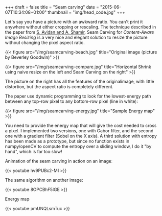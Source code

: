 +++
draft = false
title = "Seam carving"
date = "2015-06-07T10:34:08+01:00"
thumbnail = "img/head_code.jpg"
+++

Let's say you have a picture with an awkward ratio. You can't print it anywhere without either cropping or rescaling. The technique
described in the paper from [S. Avidan and A. Shamir](http://www.faculty.idc.ac.il/arik/SCWeb/imret/imret.pdf), Seam Carving for 
*Content-Aware Image Resizing* is a very nice and elegant solution to resize the picture without changing the pixel aspect ratio.

{{< figure src="/img/seamcarving-beach.jpg" title="Original image (picture by Beverley Goodwin)" >}}

{{< figure src="/img/seamcarving-compare.jpg" title="Horizontal Shrink using naive resize on the left and Seam Carving on the right" >}}

The picture on the right has all the features of the originalimage, with little distortion, but the aspect ratio is completely different.

The paper use dynamic programming to look for the lowest-energy path between any top-row pixel to any bottom-row pixel (line in white):

{{< figure src="/img/seamcarving-energy.jpg" title="Sample Energy map" >}}

You need to provide the energy map that will give the cost needed to cross a pixel. I implemented two versions, one with Gabor filter, and the second one with a gradient filter (Sobel on the X axis). A third solution with entropy has been made as a prototype, but since no function exists in numpy/openCV to compute the entropy over a sliding window, I do it "by hand", which is far too slow!

Animation of the seam carving in action on an image:

{{< youtube hv9PUBc2-MI >}}

The same algorithm on another image:

{{< youtube 8OPCBhF5IGE >}}

Energy map

{{< youtube pmUNQLsmTuc >}}
